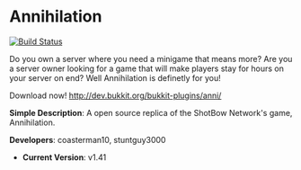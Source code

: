 # Annihilation
[![Build Status](https://api.travis-ci.org/stuntguy3000/GameCore.png?branch=master)](https://api.travis-ci.org/stuntguy3000/GameCore)

Do you own a server where you need a minigame that means more? Are you a server owner looking for a game that will make players stay for hours on your server on end? Well Annihilation is definetly for you!

Download now! http://dev.bukkit.org/bukkit-plugins/anni/

 **Simple Description**: A open source replica of the ShotBow Network's game, Annihilation. 

 **Developers**: coasterman10, stuntguy3000

* **Current Version**: v1.41